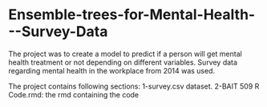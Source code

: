 # Ensemble-trees-for-Mental-Health---Survey-Data
The project was to create a model to predict if a person will get mental health treatment or not depending on different variables. 
Survey data regarding mental health in the workplace from 2014 was used.

The project contains following sections:
1-survey.csv dataset.
2-BAIT 509 R Code.rmd: the rmd containing the code
